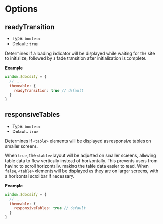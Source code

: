 
# Options

## readyTransition

- Type: `boolean`
- Default: `true`

Determines if a loading indicator will be displayed while waiting for the site to initialize, followed by a fade transition after initialization is complete.

**Example**

```javascript
window.$docsify = {
  // ...
  themeable: {
    readyTransition: true // default
  }
}
```

## responsiveTables

- Type: `boolean`
- Default: `true`

Determines if `<table>` elements will be displayed as responsive tables on smaller screens.

When `true`, the `<table>` layout will be adjusted on smaller screens, allowing table data to flow vertically instead of horizontally. This prevents users from having to scroll horizontally, making the table data easier to read. When `false`, `<table>` elements will be displayed as they are on larger screens, with a horizontal scrollbar if necessary.

**Example**

```javascript
window.$docsify = {
  // ...
  themeable: {
    responsiveTables: true // default
  }
}
```